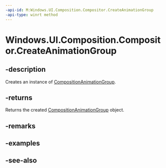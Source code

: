 ```yaml
---
-api-id: M:Windows.UI.Composition.Compositor.CreateAnimationGroup
-api-type: winrt method
---
```


<!-- Method syntax
public Windows.UI.Composition.CompositionAnimationGroup CreateAnimationGroup()
-->

# Windows.UI.Composition.Compositor.CreateAnimationGroup

## -description
Creates an instance of [CompositionAnimationGroup](compositionanimationgroup.md).



## -returns
Returns the created [CompositionAnimationGroup](compositionanimationgroup.md) object.

## -remarks

## -examples

## -see-also
